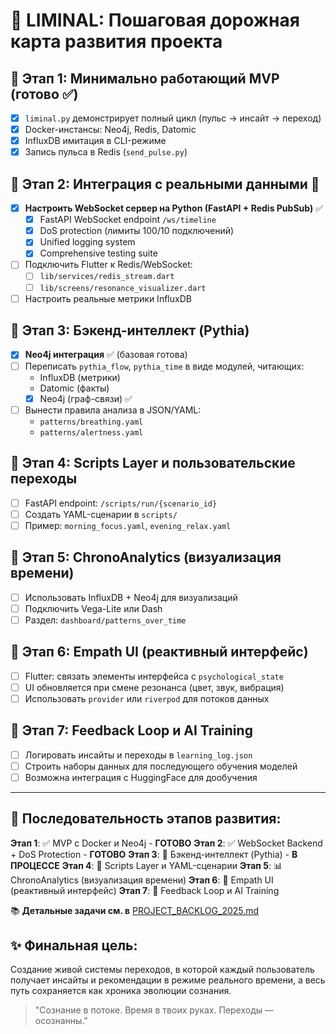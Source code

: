 # 🚀 LIMINAL: Пошаговая дорожная карта развития проекта

## 🔹 Этап 1: Минимально работающий MVP (готово ✅)

* [x] `liminal.py` демонстрирует полный цикл (пульс → инсайт → переход)
* [x] Docker-инстансы: Neo4j, Redis, Datomic
* [x] InfluxDB имитация в CLI-режиме
* [x] Запись пульса в Redis (`send_pulse.py`)

## 🔹 Этап 2: Интеграция с реальными данными 📱

* [x] **Настроить WebSocket сервер на Python (FastAPI + Redis PubSub)** ✅
  * [x] FastAPI WebSocket endpoint `/ws/timeline`
  * [x] DoS protection (лимиты 100/10 подключений)
  * [x] Unified logging system
  * [x] Comprehensive testing suite
* [ ] Подключить Flutter к Redis/WebSocket:
  * [ ] `lib/services/redis_stream.dart`
  * [ ] `lib/screens/resonance_visualizer.dart`
* [ ] Настроить реальные метрики InfluxDB

## 🔹 Этап 3: Бэкенд-интеллект (Pythia)

* [x] **Neo4j интеграция** ✅ (базовая готова)
* [ ] Переписать `pythia_flow`, `pythia_time` в виде модулей, читающих:
  * InfluxDB (метрики)
  * Datomic (факты)
  * [x] Neo4j (граф-связи) ✅
* [ ] Вынести правила анализа в JSON/YAML:
  * `patterns/breathing.yaml`
  * `patterns/alertness.yaml`

## 🔹 Этап 4: Scripts Layer и пользовательские переходы

* [ ] FastAPI endpoint: `/scripts/run/{scenario_id}`
* [ ] Создать YAML-сценарии в `scripts/`
* [ ] Пример: `morning_focus.yaml`, `evening_relax.yaml`

## 🔹 Этап 5: ChronoAnalytics (визуализация времени)

* [ ] Использовать InfluxDB + Neo4j для визуализаций
* [ ] Подключить Vega-Lite или Dash
* [ ] Раздел: `dashboard/patterns_over_time`

## 🔹 Этап 6: Empath UI (реактивный интерфейс)

* [ ] Flutter: связать элементы интерфейса с `psychological_state`
* [ ] UI обновляется при смене резонанса (цвет, звук, вибрация)
* [ ] Использовать `provider` или `riverpod` для потоков данных

## 🔹 Этап 7: Feedback Loop и AI Training

* [ ] Логировать инсайты и переходы в `learning_log.json`
* [ ] Строить наборы данных для последующего обучения моделей
* [ ] Возможна интеграция с HuggingFace для дообучения

---

## 🔸 Последовательность этапов развития:

**Этап 1**: ✅ MVP с Docker и Neo4j - **ГОТОВО**
**Этап 2**: ✅ WebSocket Backend + DoS Protection - **ГОТОВО**
**Этап 3**: 🔧 Бэкенд-интеллект (Pythia) - **В ПРОЦЕССЕ**
**Этап 4**: 📜 Scripts Layer и YAML-сценарии
**Этап 5**: 📊 ChronoAnalytics (визуализация времени)
**Этап 6**: 📱 Empath UI (реактивный интерфейс)
**Этап 7**: 🧠 Feedback Loop и AI Training

📚 **Детальные задачи см. в** [PROJECT_BACKLOG_2025.md](PROJECT_BACKLOG_2025.md)

## ✨ Финальная цель:

Создание живой системы переходов, в которой каждый пользователь получает инсайты и рекомендации в режиме реального времени, а весь путь сохраняется как хроника эволюции сознания.

> "Сознание в потоке. Время в твоих руках. Переходы — осознанны."
